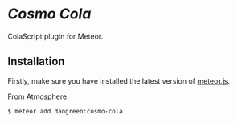 *Cosmo Cola*
==========

ColaScript plugin for Meteor.

## Installation

Firstly, make sure you have installed the latest version of [meteor.js](http://meteor.com/).

From Atmosphere:

```
$ meteor add dangreen:cosmo-cola
```